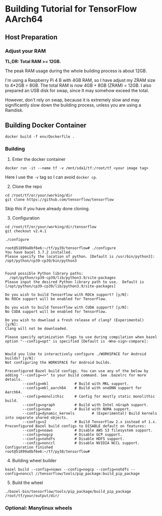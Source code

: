 # Building Tutorial for TensorFlow AArch64

## Host Preparation

### Adjust your RAM

**TL;DR: Total RAM >= 12GB.**

The peak RAM usage during the whole building process is about 12GB.

I'm using a Raspberry Pi 4 B with 4GB RAM, so I have adjust my ZRAM size to 4*2GB = 8GB.
The total RAM is now 4GB + 8GB (ZRAM) = 12GB.
I also prepared an USB disk for swap, since It may somehow exceed the total.

However, don't rely on swap, because it is extremely slow
and may significantly slow down the building process,
unless you are using a Ramdisk.

## Building Docker Container

`docker build -f env/Dockerfile .`

### Building

1. Enter the docker container

`docker run -it --name tf -v /mnt/sda1/tf:/root/tf <your image tag>`

Here I use the `-v` tag so I can avoid `docker cp`.

2. Clone the repo

```shell
cd /root/tf/or/your/working/dir
git clone https://github.com/tensorflow/tensorflow
```

Skip this if you have already done cloning.

3. Configuration

```shell
cd /root/tf/or/your/working/dir/tensorflow
git checkout v2.4.1

./configure
```

```
root@51899a8bf6e6:~/tf/py39/tensorflow# ./configure
You have bazel 3.7.2 installed.
Please specify the location of python. [Default is /usr/bin/python3]: /opt/python/cp39-cp39/bin/python3


Found possible Python library paths:
  /opt/python/cp39-cp39/lib/python3.9/site-packages
Please input the desired Python library path to use.  Default is [/opt/python/cp39-cp39/lib/python3.9/site-packages]

Do you wish to build TensorFlow with ROCm support? [y/N]:
No ROCm support will be enabled for TensorFlow.

Do you wish to build TensorFlow with CUDA support? [y/N]:
No CUDA support will be enabled for TensorFlow.

Do you wish to download a fresh release of clang? (Experimental) [y/N]:
Clang will not be downloaded.

Please specify optimization flags to use during compilation when bazel option "--config=opt" is specified [Default is -Wno-sign-compare]:


Would you like to interactively configure ./WORKSPACE for Android builds? [y/N]:
Not configuring the WORKSPACE for Android builds.

Preconfigured Bazel build configs. You can use any of the below by adding "--config=<>" to your build command. See .bazelrc for more details.
        --config=mkl            # Build with MKL support.
        --config=mkl_aarch64    # Build with oneDNN support for Aarch64.
        --config=monolithic     # Config for mostly static monolithic build.
        --config=ngraph         # Build with Intel nGraph support.
        --config=numa           # Build with NUMA support.
        --config=dynamic_kernels        # (Experimental) Build kernels into separate shared objects.
        --config=v2             # Build TensorFlow 2.x instead of 1.x.
Preconfigured Bazel build configs to DISABLE default on features:
        --config=noaws          # Disable AWS S3 filesystem support.
        --config=nogcp          # Disable GCP support.
        --config=nohdfs         # Disable HDFS support.
        --config=nonccl         # Disable NVIDIA NCCL support.
Configuration finished
root@51899a8bf6e6:~/tf/py38/tensorflow#
```

4. Building wheel builder

```shell
bazel build --config=noaws --config=nogcp --config=nohdfs --config=nonccl //tensorflow/tools/pip_package:build_pip_package
```

5. Build the wheel
```shell
./bazel-bin/tensorflow/tools/pip_package/build_pip_package /root/tf/your/output/dir/
```

### Optional: Manylinux wheels

